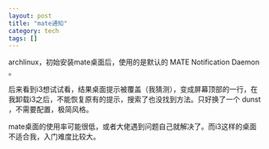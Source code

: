 ```yaml
---
layout: post
title: "mate通知"
category: tech
tags: []
---
```


archlinux，初始安装mate桌面后，使用的是默认的 MATE Notification Daemon 。

后来看到i3想试试看，结果桌面提示被覆盖（我猜测），变成屏幕顶部的一行，在我卸载i3之后，不能恢复原有的提示，搜索了也没找到方法。只好换了一个 dunst ，不需要配置，极简风格。

mate桌面的使用率可能很低，或者大佬遇到问题自己就解决了。而i3这样的桌面不适合我，入门难度比较大。